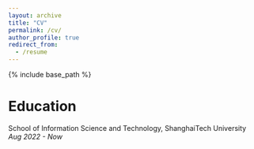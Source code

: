 ```yaml
---
layout: archive
title: "CV"
permalink: /cv/
author_profile: true
redirect_from:
  - /resume
---
```


{% include base_path %}

Education
======
School of Information Science and Technology, ShanghaiTech University *Aug 2022 - Now*

